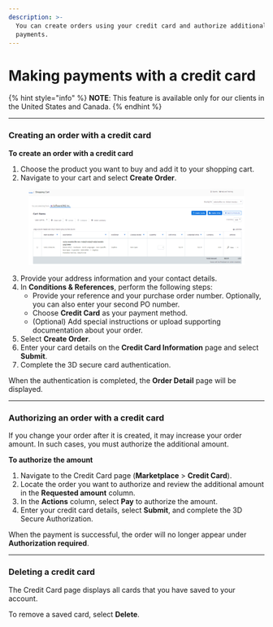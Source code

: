 ```yaml
---
description: >-
  You can create orders using your credit card and authorize additional
  payments.
---
```


# Making payments with a credit card

{% hint style="info" %}
**NOTE**: This feature is available only for our clients in the United States and Canada.
{% endhint %}

***

### Creating an order with a credit card

**To create an order with a credit card**

1. Choose the product you want to buy and add it to your shopping cart.
2. Navigate to your cart and select **Create Order**.&#x20;

<figure><img src="../../.gitbook/assets/image (17) (1) (1) (1) (1) (1).png" alt=""><figcaption></figcaption></figure>

3. Provide your address information and your contact details.
4. In **Conditions & References**, perform the following steps:
   * Provide your reference and your purchase order number. Optionally, you can also enter your second PO number.
   * Choose **Credit Card** as your payment method.
   * (Optional) Add special instructions or upload supporting documentation about your order.
5. Select **Create Order**.
6. Enter your card details on the **Credit Card Information** page and select **Submit**.
7. Complete the 3D secure card authentication.&#x20;

When the authentication is completed, the **Order Detail** page will be displayed.

***

### Authorizing an order with a credit card

If you change your order after it is created, it may increase your order amount. In such cases, you must authorize the additional amount.

**To authorize the amount**

1. Navigate to the Credit Card page (**Marketplace** > **Credit Card**).
2. Locate the order you want to authorize and review the additional amount in the **Requested amount** column.
3. In the **Actions** column, select **Pay** to authorize the amount.
4. Enter your credit card details, select **Submit**, and complete the 3D Secure Authorization.

When the payment is successful, the order will no longer appear under **Authorization required**.

***

### Deleting a credit card

The Credit Card page displays all cards that you have saved to your account.

To remove a saved card, select **Delete**.
